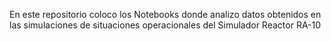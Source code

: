 En este repositorio coloco los Notebooks donde analizo datos obtenidos en las simulaciones de situaciones operacionales del Simulador Reactor RA-10

